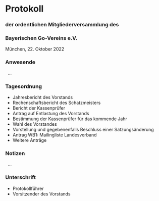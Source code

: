 # Protokoll
### der ordentlichen Mitgliederversammlung des
### Bayerischen Go-Vereins e.V.

München, 22. Oktober 2022

### Anwesende
&nbsp;
...
&nbsp;
### Tagesordnung

 * Jahresbericht des Vorstands
 * Rechenschaftsbericht des Schatzmeisters
 * Bericht der Kassenprüfer
 * Antrag auf Entlastung des Vorstands
 * Bestimmung der Kassenprüfer für das kommende Jahr
 * Wahl des Vorstandes
 * Vorstellung und gegebenenfalls Beschluss einer Satzungsänderung
 * Antrag WB1: Mailingliste Landesverband
 * Weitere Anträge

###  Notizen
&nbsp;
...
&nbsp;
### Unterschrift

 * Protokollführer
 * Vorsitzender des Vorstands